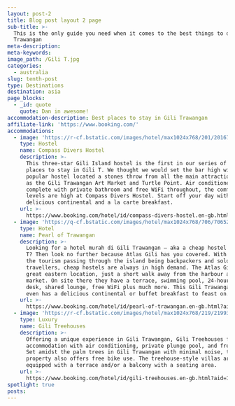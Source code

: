```yaml
---
layout: post-2
title: Blog post layout 2 page
sub-title: >-
  This is the only guide you need when it comes to the best things to do on Gili
  Trawangan
meta-description:
meta-keywords:
image_path: /Gili T.jpg
categories:
  - australia
slug: tenth-post
type: Destinations
destination: asia
page_blocks:
  - _id: quote
    quote: Dan in awesome!
accommodation-description: Best places to stay in Gili Trawangan
affiliate-link: 'https://www.booking.com/'
accommodations:
  - image: 'https://r-cf.bstatic.com/images/hotel/max1024x768/201/201679096.jpg'
    type: Hostel
    name: Compass Divers Hostel
    description: >-
      This three-star Gili Island hostel is the first in our series of the best
      places to stay in Gili T. We thought we would set the bar high with this
      popular hostel located a stones throw from all the main attractions such
      as the Gili Trawangan Art Market and Turtle Point. Air conditioned rooms
      complete with private bathroom and free WiFi throughout, the comfort
      levels are high at Compass Divers Hostel. Start off your day with a
      delicious continental and a la carte breakfast.
    url: >-
      https://www.booking.com/hotel/id/compass-divers-hostel.en-gb.html?aid=1492689;sid=f7789395429c9a9cbae26d861859d3c5;dest_id=900048659;dest_type=city;dist=0;from_beach_key_ufi_sr=1;group_adults=2;group_children=0;hapos=1;hpos=1;map=1;no_rooms=1;room1=A%2CA;sb_price_type=total;sr_order=popularity;srepoch=1573342293;srpvid=2eefa56ac7d10076;type=total;ucfs=1&#map_closed
  - image: 'https://q-cf.bstatic.com/images/hotel/max1024x768/706/70652834.jpg'
    type: Hotel
    name: Pearl of Trawangan
    description: >-
      Looking for a hotel murah di Gili Trawangan – aka a cheap hostel in Gili
      T? Then look no further because Atlas Gili has you covered. With most of
      the tourism passing through the island being backpackers and solo
      travellers, cheap hostels are always in high demand. The Atlas Gili has
      great eastern location, just a short walk away from the harbour and art
      market. On site there they have a terrace, swimming pool, 24-hour front
      desk, shared lounge, free WiFi plus much more. This Gili Trawangan hostel
      even has a delicious continental or buffet breakfast to feast on.
    url: >-
      https://www.booking.com/hotel/id/pearl-of-trawangan.en-gb.html?aid=1492689;sid=f7789395429c9a9cbae26d861859d3c5;dest_id=900048659;dest_type=city;dist=0;from_beach_key_ufi_sr=1;group_adults=2;group_children=0;hapos=2;hpos=2;no_rooms=1;room1=A%2CA;sb_price_type=total;sr_order=popularity;srepoch=1573342293;srpvid=2eefa56ac7d10076;type=total;ucfs=1&#hotelTmpl
  - image: 'https://r-cf.bstatic.com/images/hotel/max1024x768/219/219939990.jpg'
    type: Luxury
    name: Gili Treehouses
    description: >-
      Offering a unique experience in Gili Trawangan, Gili Treehouses features
      accommodation with air conditioning, private plunge pool, and free WiFi.
      Set amidst the palm trees in Gili Trawangan with minimal noise, this
      property also offers free bike use. The treehouse-style villas are all
      equipped with a terrace and/or a balcony with a seating area.
    url: >-
      https://www.booking.com/hotel/id/gili-treehouses.en-gb.html?aid=1492689;sid=f7789395429c9a9cbae26d861859d3c5;dest_id=900048659;dest_type=city;dist=0;from_beach_key_ufi_sr=1;group_adults=2;group_children=0;hapos=3;hpos=3;no_rooms=1;room1=A%2CA;sb_price_type=total;sr_order=popularity;srepoch=1573342293;srpvid=2eefa56ac7d10076;type=total;ucfs=1&#hotelTmpl
spotlight: true
posts:
---
```


